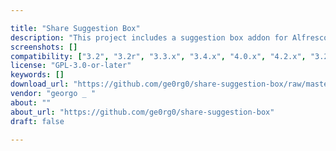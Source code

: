 ```yaml
---

title: "Share Suggestion Box"
description: "This project includes a suggestion box addon for Alfresco Share. This addon can be added as a link to any Alfresco Share Site. FreeMarker templates can be utilized to customize the email message sent to the person in charge and the copy to the requester. Owner georgo _ ‌ Versions Alfresco in the Cloud: Enterprise Network Alfresco in the Cloud: Free Network Alfresco in the Cloud: Standard Network Community 3.2 Community 3.2r Community 3.3.x Community 3.4.x Community 4.0.x Community 4.2.x Enterprise 3.2 Enterprise 3.2r Enterprise 3.3.x Enterprise 3.4.x Enterprise 4.0.x Enterprise 4.1.x Enterprise 4.2.x License Type GNU General Public License (GPL) Project Page GitHub - ge0rg0/share-suggestion-box: Suggestion box addon for Alfresco Share."
screenshots: []
compatibility: ["3.2", "3.2r", "3.3.x", "3.4.x", "4.0.x", "4.2.x", "3.2", "3.2r", "3.3.x", "3.4.x", "4.0.x", "4.1.x", "4.2.x"]
license: "GPL-3.0-or-later"
keywords: []
download_url: "https://github.com/ge0rg0/share-suggestion-box/raw/master/lib/share-suggestion-box-1.0.jar"
vendor: "georgo _ ‌"
about: ""
about_url: "https://github.com/ge0rg0/share-suggestion-box"
draft: false

---
```

